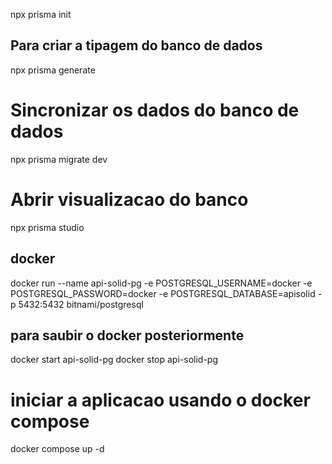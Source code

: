 

npx prisma init 

## Para criar a tipagem do banco de dados
npx prisma generate 

# Sincronizar os dados do banco de dados
npx prisma migrate dev

# Abrir visualizacao do banco
npx prisma studio


## docker
docker run --name api-solid-pg -e POSTGRESQL_USERNAME=docker -e POSTGRESQL_PASSWORD=docker -e POSTGRESQL_DATABASE=apisolid -p 5432:5432 bitnami/postgresql

## para saubir o docker posteriormente 
docker start api-solid-pg
docker stop api-solid-pg


# iniciar a aplicacao usando o docker compose 
docker compose up -d